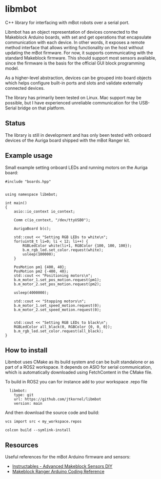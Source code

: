 # libmbot
C++ library for interfacing with mBot robots over a serial port.

Libmbot has an object representation of devices connected to the Makeblock Arduino boards, with set and get operations that encapsulate communication with each device. In other words, it exposes a remote method interface that allows writing functionality on the host without updating the mBot firmware. For now, it supports communicating with the standard Makeblock firmware. This should support most sensors available, since the firmware is the basis for the official GUI block programming model.

As a higher-level abstraction, devices can be grouped into board objects which helps configure built-in ports and slots and validate externally connected devices.

The library has primarily been tested on Linux. Mac support may be possible, but I have experienced unreliable communication for the USB-Serial bridge on that platform.

## Status
The library is still in development and has only been tested with onboard devices of the Auriga board shipped with the mBot Ranger kit.

## Example usage

Small example setting onboard LEDs and running motors on the Auriga board:

```
#include "boards.hpp"


using namespace libmbot;

int main()
{
    asio::io_context io_context;

    Comm c(io_context, "/dev/ttyUSB0");

    AurigaBoard b(c);

    std::cout << "Setting RGB LEDs to white\n";
    for(uint8_t li=0; li < 12; li++) {
        RGBLedColor white(li+1, RGBColor {100, 100, 100});
        b.m_rgb_led.set_color.request(white);
        usleep(100000);
    }

    PosMotion pm1 {400, 40};
    PosMotion pm2 {-400, 40};
    std::cout << "Positioning motors\n";
    b.m_motor_1.set_pos_motion.request(pm1);
    b.m_motor_2.set_pos_motion.request(pm2);

    usleep(4000000);

    std::cout << "Stopping motors\n";
    b.m_motor_1.set_speed_motion.request(0);
    b.m_motor_2.set_speed_motion.request(0);


    std::cout << "Setting RGB LEDs to black\n";
    RGBLedColor all_black(0, RGBColor {0, 0, 0});
    b.m_rgb_led.set_color.request(all_black);
}
```

## How to install

Libmbot uses CMake as its build system and can be built standalone or as part of a ROS2 workspace. It depends on ASIO for serial communication, which is automatically downloaded using FetchContent in the CMake file.

To build in ROS2 you can for instance add to your workspace .repo file
```
  libmbot:
    type: git
    url: https://github.com/jtkornel/libmbot
    version: main

```
And then download the source code and build:
```
vcs import src < my_workspace.repos

colcon build --symlink-install
```
## Resources
Useful references for the mBot Arduino firmware and sensors:
* [Instructables - Advanced Makeblock Sensors DIY](https://www.instructables.com/Advanced-Makeblock-Sensors-DIY/)
* [Makeblock Ranger Arduino Coding Reference](https://docs.google.com/document/d/1EpMWJo9pP2J_pstzXA-XHK8t00Z70SCZYwZ_Kl7VLuw)
